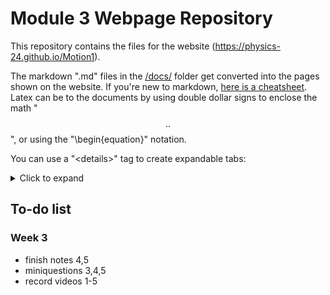 # Module 3 Webpage Repository

This repository contains the files for the website (https://physics-24.github.io/Motion1). 

The markdown ".md" files in the [/docs/](https://github.com/Physics-24/Motion1/tree/master/docs) folder get converted into the pages shown on the website. If you're new to markdown, [here is a cheatsheet](https://github.com/adam-p/markdown-here/wiki/Markdown-Here-Cheatsheet). Latex can be to the documents by using double dollar signs to enclose the math "$$ .. $$", or using the "\begin{equation}" notation.

You can use a "\<details>" tag to create expandable tabs: 

<details>
<summary markdown='span'> Click to expand </summary>

Take a look a the raw markdown file for how to format the "\<details>" tag. 

</details>


## To-do list 



### Week 3

+ finish notes 4,5
+ miniquestions 3,4,5
+ record videos 1-5
